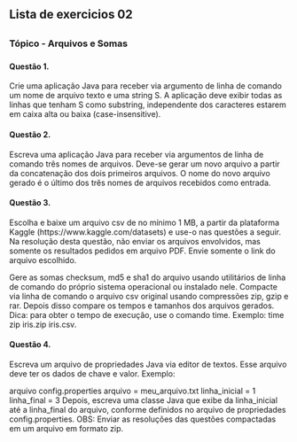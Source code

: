 <h2> Lista de exercicios 02 <h2>
<h3> Tópico - Arquivos e Somas <h3>

<h4> Questão 1. </h4>
  <p> Crie uma aplicação Java para receber via argumento de linha de comando um nome de arquivo texto e uma string S. A aplicação deve exibir todas as linhas que tenham S como substring, independente dos caracteres estarem em caixa alta ou baixa (case-insensitive). </p>

<h4> Questão 2. </h4>
  <p> Escreva uma aplicação Java para receber via argumentos de linha de comando três nomes de arquivos. Deve-se gerar um novo arquivo a partir da concatenação dos dois primeiros arquivos. O nome do novo arquivo gerado é o último dos três nomes de arquivos recebidos como entrada.</p>
  
<h4> Questão 3. </h4>
  <p> Escolha e baixe um arquivo csv de no mínimo 1 MB, a partir da plataforma Kaggle (https://www.kaggle.com/datasets) e use-o nas questões a seguir. Na resolução desta questão, não enviar os arquivos envolvidos, mas somente os resultados pedidos em arquivo PDF. Envie somente o link do arquivo escolhido.

Gere as somas checksum, md5 e sha1 do arquivo usando utilitários de linha de comando do próprio sistema operacional ou instalado nele. 
Compacte via linha de comando o arquivo csv original usando compressões zip, gzip e rar. Depois disso compare os tempos e tamanhos dos arquivos gerados. Dica: para obter o tempo de execução, use o comando time.
Exemplo: time zip iris.zip iris.csv. </p>
  
<h4> Questão 4. </h4>
  <p> Escreva um arquivo de propriedades Java via editor de textos. Esse arquivo deve ter os dados de chave e valor. Exemplo:

arquivo config.properties
arquivo = meu_arquivo.txt
linha_inicial = 1
linha_final = 3
Depois, escreva uma classe Java que exibe da linha_inicial até a linha_final do arquivo, conforme definidos no arquivo de propriedades config.properties.
OBS: Enviar as resoluções das questões compactadas em um arquivo em formato zip.</p>
